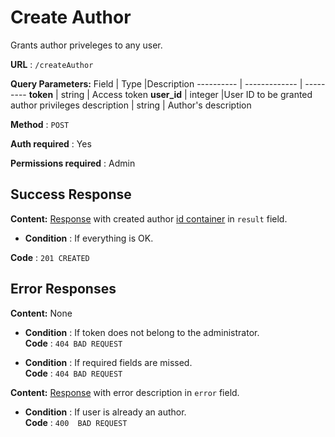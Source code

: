 # Create Author

Grants author priveleges to any user.

**URL** : `/createAuthor`

**Query Parameters:** 
Field | Type |Description
---------- | ------------- | ---------
__token__ | string | Access token
__user_id__ | integer |User ID to be granted author privileges
description | string | Author's description

**Method** : `POST`

**Auth required** : Yes

**Permissions required** : Admin

## Success Response

**Content:** [Response](../types/response.md) with created author [id container](../types/idcont.md) in `result` field.

* **Condition** : If everything is OK.  

**Code** : `201 CREATED`



## Error Responses

**Content:** None
* **Condition** : If token does not belong to the administrator.  
**Code** : `404 BAD REQUEST`

* **Condition** : If required fields are missed.  
**Code** : `404 BAD REQUEST`


**Content:** [Response](../types/response.md) with error description in `error` field.

* **Condition** : If user is already an author.  
**Code** : `400  BAD REQUEST`



